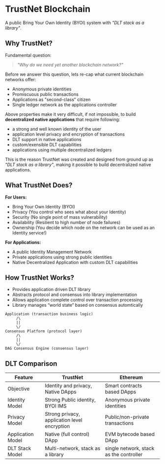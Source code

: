 # TrustNet Blockchain
A public Bring Your Own Identity (BYOI) system with _"DLT stack as a library"_.

## Why TrustNet?
Fundamental question:
> _"Why do we need yet another blockchain network?"_

Before we answer this question, lets re-cap what current blockchain networks offer:
* Anonymous private identities
* Promiscuous public transactions
* Applications as "second-class" citizen
* Single ledger network as the applications controller

Above properties make it very difficult, if not impossible, to build **decentralized native applications** that require following:
* a strong and well known identity of the user
* application level privacy and encryption of transactions
* DLT support in native applications
* custom/exensible DLT capabilities
* applications using multiple decentralized ledgers

This is the reason TrustNet was created and designed from ground up as _"DLT stack as a library"_, making it possible to build decentralized native applications.

## What TrustNet Does?
**For Users:**
* Bring Your Own Identity (BYOI)
* Privacy (You control who sees what about your Identity)
* Security (No single point of mass vulnerability)
* Availability (Resilient to high number of node failures)
* Ownership (You decide which node on the network can be used as an Identity service!)

**For Applications:**
* A public Identity Management Network
* Private applications using strong public identities
* Native Decentralized Application with custom DLT capabilities

## How TrustNet Works?
* Provides application driven DLT library
* Abstracts protocol and consensus into library implementation
* Allows application complete control over transaction processing
* Library manages “world state” based on consensus automtically
```
Application (transaction business logic)
     /\
     ||
     \/
Consensus Platform (protocol layer)
     /\
     ||
     \/
DAG Consensus Engine (consensus layer)
```

## DLT Comparison
|Feature|TrustNet|Ethereum|
|----|----|----|
|Objective|Identity and privacy, Native DApps|Smart contracts based DApps|
|Identity Model|Strong Public identity, BYOI IMS|Anonymous private identities|
|Privacy Model|Strong privacy, application level encryption|Public/non-private transactions|
|Application Model|Native (full control) DApp|EVM bytecode based DApp|
|DLT Stack Model|Multi-network, stack as a library|single network, stack as the controller|
